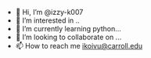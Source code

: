- 👋 Hi, I’m @izzy-k007
- 👀 I’m interested in ..
- 🌱 I’m currently learning python...
- 💞️ I’m looking to collaborate on ...
- 📫 How to reach me ikoivu@carroll.edu

<!---
izzy-k007/izzy-k007 is a ✨ special ✨ repository because its `README.md` (this file) appears on your GitHub profile.
You can click the Preview link to take a look at your changes.
--->
